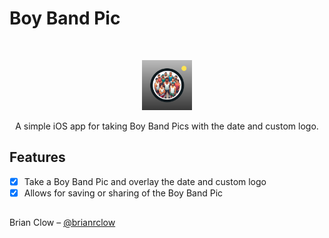 # Boy Band Pic

<br />
<p align="center">
    <img src="logo.png" alt="Logo" width="80" height="80">
  <p align="center">
    A simple iOS app for taking Boy Band Pics with the date and custom logo.
  </p>
</p>

<p align="center">
<!-- <img src= "https://media.giphy.com/media/HYOlBKJBqgAfe/giphy.gif" width="400" > -->

</p>

## Features

- [x] Take a Boy Band Pic and overlay the date and custom logo
- [x] Allows for saving or sharing of the Boy Band Pic

##

Brian Clow – [@brianrclow](https://twitter.com/brianrclow)
